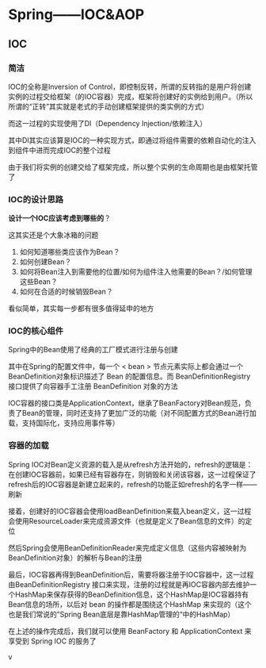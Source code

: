 # Spring——IOC&AOP

## IOC

### 简洁

IOC的全称是Inversion of Control，即控制反转，所谓的反转指的是用户将创建实例的过程交给框架（的IOC容器）完成，框架将创建好的实例给到用户。（所以所谓的“正转”其实就是老式的手动创建框架提供的类实例的方式）

而这一过程的实现使用了DI（Dependency Injection/依赖注入）

其中DI其实应该算是IOC的一种实现方式，即通过将组件需要的依赖自动化的注入到组件中进而完成IOC的整个过程

由于我们将实例的创建交给了框架完成，所以整个实例的生命周期也是由框架托管了

### IOC的设计思路

**设计一个IOC应该考虑到哪些的**？

这其实还是个大象冰箱的问题

1. 如何知道哪些类应该作为Bean？
2. 如何创建Bean？
3. 如何将Bean注入到需要他的位置/如何为组件注入他需要的Bean？/如何管理这些Bean？
4. 如何在合适的时候销毁Bean？

看似简单，其实每一步都有很多值得延申的地方

### IOC的核心组件

Spring中的Bean使用了经典的工厂模式进行注册与创建

其中在Spring的配置文件中，每一个 < bean > 节点元素实际上都会通过一个BeanDefinition对象标识描述了 Bean 的配置信息。而 BeanDefinitionRegistry 接口提供了向容器手工注册 BeanDefinition 对象的方法

IOC容器的接口类是ApplicationContext，继承了BeanFactory对Bean规范，负责了Bean的管理，同时还支持了更加广泛的功能（对不同配置方式的Bean进行加载，支持国际化，支持应用事件等）

### 容器的加载

Spring IOC对Bean定义资源的载入是从refresh方法开始的，refresh的逻辑是：在创建IOC容器前，如果已经有容器存在，则销毁和关闭该容器，这一过程保证了refresh后的IOC容器是新建立起来的，refresh的功能正如refresh的名字一样——刷新

接着，创建好的IOC容器会使用loadBeanDefinition来载入bean定义，这一过程会使用ResourceLoader来完成资源文件（也就是定义了Bean信息的文件）的定位

然后Spring会使用BeanDefinitionReader来完成定义信息（这些内容被映射为BeanDefinition对象）的解析与Bean的注册

最后，IOC容器再得到BeanDefinition后，需要将器注册于IOC容器中，这一过程由BeanDefinitionRegistry 接口来实现，注册的过程就是再IOC容器内部去维护一个HashMap来保存获得的BeanDefinition信息，这个HashMap是IOC容器持有Bean信息的场所，以后对 bean 的操作都是围绕这个HashMap 来实现的（这个也是我们常说的”Spring Bean底层是靠HashMap管理的“中的HashMap）

在上述的操作完成后，我们就可以使用 BeanFactory 和 ApplicationContext 来享受到 Spring IOC 的服务了


v